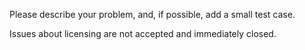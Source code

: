 Please describe your problem, and, if possible, add a small test case.

Issues about licensing are not accepted and immediately closed.
